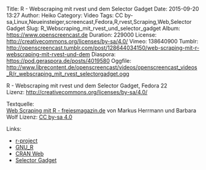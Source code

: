 Title: R - Webscraping mit rvest und dem Selector Gadget
Date: 2015-09-20 13:27
Author: Heiko
Category: Video
Tags: CC by-sa,Linux,Neueinsteiger,screencast,Fedora,R,rvest,Scraping,Web,Selector Gadget
Slug: R_Webscraping_mit_rvest_und_selector_gadget
Album: https://www.openscreencast.de
Duration: 229000
License: http://creativecommons.org/licenses/by-sa/4.0/
Vimeo: 138640900
Tumblr: http://openscreencast.tumblr.com/post/128644034150/web-scraping-mit-r-webscraping-mit-rvest-und-dem
Diaspora: https://pod.geraspora.de/posts/4019580
Oggfile: http://www.librecontent.de/openscreencast/videos/openscreencast_videos_R/r_webscraping_mit_rvest_selectorgadget.ogg

R - Webscraping mit rvest und dem Selector Gadget, Fedora 22  
Lizenz: <http://creativecommons.org/licenses/by-sa/4.0/>  
  
Textquelle:  
[Web Scraping mit R -
freiesmagazin.de](http://freiesmagazin.de/mobil/freiesMagazin-2015-08-bilder.html#fm_15_08_webscraping)
von Markus Herrmann und Barbara Wolf Lizenz: [CC by-sa
4.0](http://creativecommons.org/licenses/by-sa/4.0/)

Links:

  * [r-project](http://www.r-project.org/ "Link zu r-project.org/" )
  * [GNU_R](http://de.wikibooks.org/wiki/GNU_R "Link zu de.wikibooks.org" )
  * [CRAN Web](http://cran.r-project.org/web/views/WebTechnologies.html "Link zu r-project.org" )
  * [Selector Gadget](https://cran.r-project.org/web/packages/rvest/vignettes/selectorgadget.html "Link zu r-project.org" )

